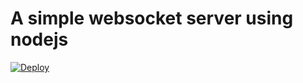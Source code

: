 # A simple websocket server using nodejs


[![Deploy](https://www.herokucdn.com/deploy/button.svg)](https://heroku.com/deploy?template=https://github.com/Kunal2019/websocket_server_nodejs)
